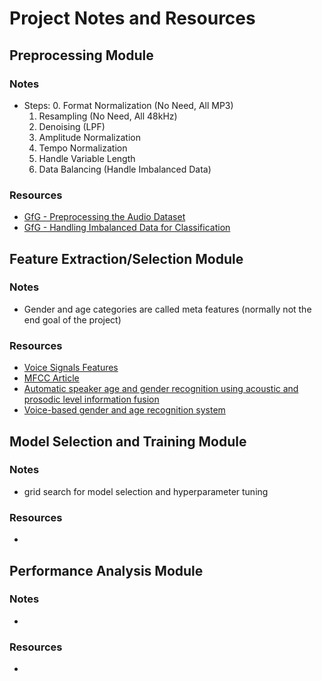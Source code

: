 # Project Notes and Resources

## Preprocessing Module
### Notes
- Steps:
    0. Format Normalization (No Need, All MP3)
    1. Resampling (No Need, All 48kHz)
    2. Denoising (LPF)
    3. Amplitude Normalization
    4. Tempo Normalization
    5. Handle Variable Length 
    6. Data Balancing (Handle Imbalanced Data)


### Resources
- [GfG - Preprocessing the Audio Dataset](https://www.geeksforgeeks.org/preprocessing-the-audio-dataset/)
- [GfG - Handling Imbalanced Data for Classification](https://www.geeksforgeeks.org/handling-imbalanced-data-for-classification/)

## Feature Extraction/Selection Module
### Notes
- Gender and age categories are called meta features (normally not the end goal of the project)

### Resources
- [Voice Signals Features](https://maelfabien.github.io/machinelearning/Speech9/#4-zero-crossing-rate)
- [MFCC Article](http://www.practicalcryptography.com/miscellaneous/machine-learning/guide-mel-frequency-cepstral-coefficients-mfccs/)
- [Automatic speaker age and gender recognition using acoustic and prosodic level information fusion](https://www.sciencedirect.com/science/article/pii/S0885230812000101)
- [Voice-based gender and age recognition system](https://ieeexplore.ieee.org/abstract/document/10141801/)

## Model Selection and Training Module
### Notes
- grid search for model selection and hyperparameter tuning

### Resources
- 

## Performance Analysis Module
### Notes
- 

### Resources
- 